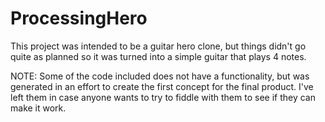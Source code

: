 # ProcessingHero
This project was intended to be a guitar hero clone, but things didn't go quite as planned so it was turned into a 
simple guitar that plays 4 notes.

NOTE: Some of the code included does not have a functionality, but was generated in an effort to create the first 
concept for the final product. I've left them in case anyone wants to try to fiddle with them to see if they can make it work.
